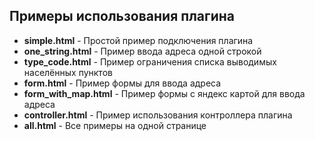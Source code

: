 Примеры использования плагина
--------------------------------------------------------------------------------

* **simple.html** - Простой пример подключения плагина
* **one_string.html** - Пример ввода адреса одной строкой
* **type_code.html** - Пример ограничения списка выводимых населённых пунктов
* **form.html** - Пример формы для ввода адреса
* **form_with_map.html** - Пример формы с яндекс картой для ввода адреса
* **controller.html** - Пример использования контроллера плагина
* **all.html** - Все примеры на одной странице

